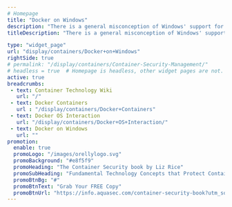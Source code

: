 ```yaml
---
# Homepage
title: "Docker on Windows"
description: "There is a general misconception of Windows' support for containers, generally characterized as support for Docker running in Linux VMs. That's not true, Windows has its own container technologies, building on Docker but giving it a uniquely Microsoft spin. This page gathers resources about Docker on Windows native app and more. "
titleDescription: "There is a general misconception of Windows' support for containers, generally characterized as support for Docker running in Linux VMs. That's not true, Windows has its own container technologies, building on Docker but giving it a uniquely Microsoft spin. This page gathers resources about Docker on Windows native app and more. " 

type: "widget_page"
url: "display/containers/Docker+on+Windows" 
rightSide: true 
# permalink: "/display/containers/Container-Security-Management/"
# headless = true  # Homepage is headless, other widget pages are not.
active: true
breadcrumbs:
 - text: Container Technology Wiki
   url: "/"
 - text: Docker Containers
   url : "/display/containers/Docker+Containers"
 - text: Docker OS Interaction
   url: "/display/containers/Docker+OS+Interaction/"
 - text: Docker on Windows
   url: ""
promotion:
  enable: true
  promoLogo: "/images/orellylogo.svg"
  promoBackground: "#e8f5f9"
  promoHeading: "The Container Security book by Liz Rice"
  promoSubHeading: "Fundamental Technology Concepts that Protect Containerized Applications"
  promoBtnBg: "#"
  promoBtnText: "Grab Your FREE Copy"
  promoBtnUrl: "https://info.aquasec.com/container-security-book?utm_source=wiki"
---
```



